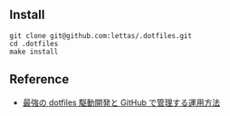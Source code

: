 ## Install

```
git clone git@github.com:lettas/.dotfiles.git
cd .dotfiles
make install
```

## Reference

* [最強の dotfiles 駆動開発と GitHub で管理する運用方法](http://qiita.com/b4b4r07/items/b70178e021bef12cd4a2)
